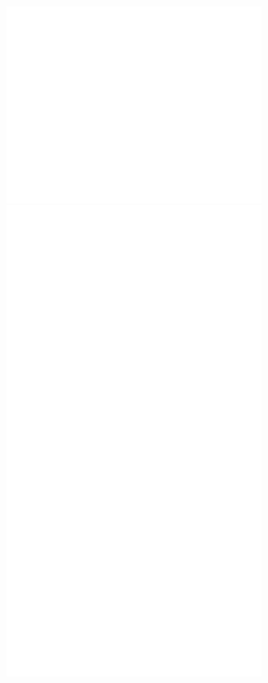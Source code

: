 ![Metrics](https://github.com/acupofjose/acupofjose/blob/master/github-metrics.svg)
![Metrics - Additional](https://github.com/acupofjose/acupofjose/blob/master/metrics.additional.svg)
